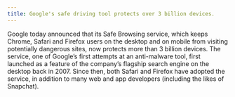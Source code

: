```yaml
---
title: Google's safe driving tool protects over 3 billion devices.
---
```

Google today announced that its Safe Browsing service, which keeps Chrome, Safari and Firefox users on the desktop and on mobile from visiting potentially dangerous sites, now protects more than 3 billion devices.
The service, one of Google’s first attempts at an anti-malware tool, first launched as a feature of the company’s flagship search engine on the desktop back in 2007. Since then, both Safari and Firefox have adopted the service, in addition to many web and app developers (including the likes of Snapchat).
